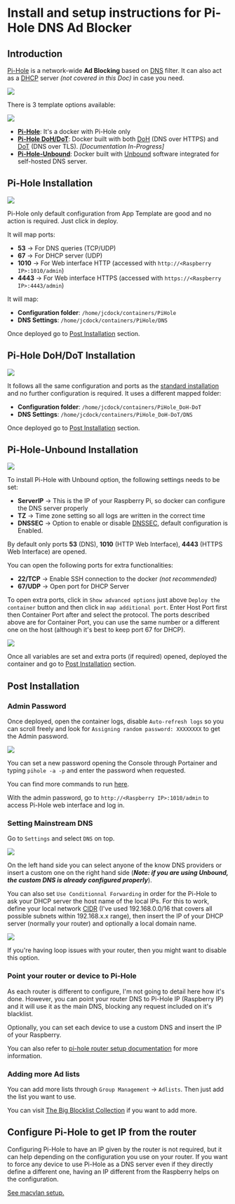 # Install and setup instructions for Pi-Hole DNS Ad Blocker

## Introduction

[Pi-Hole](https://pi-hole.net/) is a network-wide **Ad Blocking** based on [DNS](https://en.wikipedia.org/wiki/Domain_Name_System) filter. It can also act as a [DHCP](https://en.wikipedia.org/wiki/Dynamic_Host_Configuration_Protocol) server _(not covered in this Doc)_ in case you need.

![](https://i0.wp.com/pi-hole.net/wp-content/uploads/2018/12/dashboard.png?zoom=1.75&w=3840&ssl=1)

There is 3 template options available:

![](images/pi-hole_Template-Options.png)

- **[Pi-Hole](#pi-hole-installation)**: It's a docker with Pi-Hole only
- **[Pi-Hole DoH/DoT](#pi-hole-dohdot-installation)**: Docker built with both [DoH](https://en.wikipedia.org/wiki/DNS_over_HTTPS) (DNS over HTTPS) and [DoT](https://en.wikipedia.org/wiki/DNS_over_TLS) (DNS over TLS). _[Documentation In-Progress]_
- **[Pi-Hole-Unbound](#pi-hole-unbound-installation)**: Docker built with [Unbound](https://nlnetlabs.nl/projects/unbound/about/) software integrated for self-hosted DNS server.

## Pi-Hole Installation

![](images/pi-hole_VanilaDeploy.png)

Pi-Hole only default configuration from App Template are good and no action is required. Just click in deploy.

It will map ports:

- **53** -> For DNS queries (TCP/UDP)
- **67** -> For DHCP server (UDP)
- **1010** -> For Web interface HTTP (accessed with `http://<Raspberry IP>:1010/admin`)
- **4443** -> For Web interface HTTPS (accessed with `https://<Raspberry IP>:4443/admin`)

It will map:

- **Configuration folder**: `/home/jcdock/containers/PiHole`
- **DNS Settings**: `/home/jcdock/containers/PiHole/DNS`

Once deployed go to [Post Installation](#post-installation) section.

## Pi-Hole DoH/DoT Installation

![](images/pi-hole_DoHDoTDeploy.png)

It follows all the same configuration and ports as the [standard installation](#pi-hole-installation) and no further configuration is required. It uses a different mapped folder:

- **Configuration folder**: `/home/jcdock/containers/PiHole_DoH-DoT`
- **DNS Settings**: `/home/jcdock/containers/PiHole_DoH-DoT/DNS`

Once deployed go to [Post Installation](#post-installation) section.

## Pi-Hole-Unbound Installation

![](images/pi-hole_UnboundDeploy.png)

To install Pi-Hole with Unbound option, the following settings needs to be set:

- **ServerIP** -> This is the IP of your Raspberry Pi, so docker can configure the DNS server properly
- **TZ** -> Time zone setting so all logs are written in the correct time
- **DNSSEC** -> Option to enable or disable [DNSSEC](https://en.wikipedia.org/wiki/Domain_Name_System_Security_Extensions), default configuration is Enabled.

By default only ports **53** (DNS), **1010** (HTTP Web Interface), **4443** (HTTPS Web Interface) are opened.

You can open the following ports for extra functionalities:

- **22/TCP** -> Enable SSH connection to the docker _(not recommended)_
- **67/UDP** -> Open port for DHCP Server

To open extra ports, click in `Show advanced options` just above `Deploy the container` button and then click in `map additional port`. Enter Host Port first then Container Port after and select the protocol. The ports described above are for Container Port, you can use the same number or a different one on the host (although it's best to keep port 67 for DHCP).

![](images/pi-hole_Ports.png)

Once all variables are set and extra ports (if required) opened, deployed the container and go to [Post Installation](#post-installation) section.

## Post Installation

### Admin Password

Once deployed, open the container logs, disable `Auto-refresh logs` so you can scroll freely and look for `Assigning random password: XXXXXXXX` to get the Admin password.

![](images/pi-hole_LogsPassword.png)

You can set a new password opening the Console through Portainer and typing `pihole -a -p` and enter the password when requested.

You can find more commands to run [here](https://docs.pi-hole.net/core/pihole-command/).

With the admin password, go to `http://<Raspberry IP>:1010/admin` to access Pi-Hole web interface and log in.

### Setting Mainstream DNS

Go to `Settings` and select `DNS` on top.

![](images/pi-hole_SettingsDNS.png)

On the left hand side you can select anyone of the know DNS providers or insert a custom one on the right hand side (_**Note: if you are using Unbound, the custom DNS is already configured properly**_).

You can also set `Use Conditionnal Forwarding` in order for the Pi-Hole to ask your DHCP server the host name of the local IPs. For this to work, define your local network [CIDR](https://en.wikipedia.org/wiki/Classless_Inter-Domain_Routing) (I've used 192.168.0.0/16 that covers all possible subnets within 192.168.x.x range), then insert the IP of your DHCP server (normally your router) and optionally a local domain name.

![](images/pi-hole_SettingsDNS_CF.png)

If you're having loop issues with your router, then you might want to disable this option.

### Point your router or device to Pi-Hole

As each router is different to configure, I'm not going to detail here how it's done. However, you can point your router DNS to Pi-Hole IP (Raspberry IP) and it will use it as the main DNS, blocking any request included on it's blacklist.

Optionally, you can set each device to use a custom DNS and insert the IP of your Raspberry.

You can also refer to [pi-hole router setup documentation](https://docs.pi-hole.net/routers/fritzbox/) for more information.

### Adding more Ad lists

You can add more lists through `Group Management` -> `Adlists`. Then just add the list you want to use.

You can visit [The Big Blocklist Collection](https://firebog.net/) if you want to add more.

## Configure Pi-Hole to get IP from the router

Configuring Pi-Hole to have an IP given by the router is not required, but it can help depending on the configuration you use on your router. If you want to force any device to use Pi-Hole as a DNS server even if they directly define a different one, having an IP different from the Raspberry helps on the configuration.

[See macvlan setup.](macvlan_setup.md)
